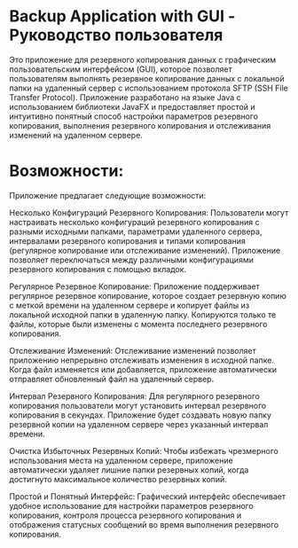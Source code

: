 # Backup Application with GUI - Руководство пользователя
Это приложение для резервного копирования данных с графическим пользовательским интерфейсом (GUI), которое позволяет пользователям выполнять резервное копирование данных с локальной папки на удаленный сервер с использованием протокола SFTP (SSH File Transfer Protocol). Приложение разработано на языке Java с использованием библиотеки JavaFX и предоставляет простой и интуитивно понятный способ настройки параметров резервного копирования, выполнения резервного копирования и отслеживания изменений на удаленном сервере.

# Возможности:
Приложение предлагает следующие возможности:

Несколько Конфигураций Резервного Копирования: Пользователи могут настраивать несколько конфигураций резервного копирования с разными исходными папками, параметрами удаленного сервера, интервалами резервного копирования и типами копирования (регулярное копирование или отслеживание изменений). Приложение позволяет переключаться между различными конфигурациями резервного копирования с помощью вкладок.

Регулярное Резервное Копирование: Приложение поддерживает регулярное резервное копирование, которое создает резервную копию с меткой времени на удаленном сервере и копирует файлы из локальной исходной папки в удаленную папку. Копируются только те файлы, которые были изменены с момента последнего резервного копирования.

Отслеживание Изменений: Отслеживание изменений позволяет приложению непрерывно отслеживать изменения в исходной папке. Когда файл изменяется или добавляется, приложение автоматически отправляет обновленный файл на удаленный сервер.

Интервал Резервного Копирования: Для регулярного резервного копирования пользователи могут установить интервал резервного копирования в секундах. Приложение будет создавать новую папку резервной копии на удаленном сервере через указанный интервал времени.

Очистка Избыточных Резервных Копий: Чтобы избежать чрезмерного использования места на удаленном сервере, приложение автоматически удаляет лишние папки резервных копий, когда достигнуто максимальное количество резервных копий.

Простой и Понятный Интерфейс: Графический интерфейс обеспечивает удобное использование для настройки параметров резервного копирования, контроля процесса резервного копирования и отображения статусных сообщений во время выполнения резервного копирования.
